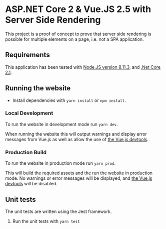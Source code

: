 # ASP.NET Core 2 & Vue.JS 2.5 with Server Side Rendering

This project is a proof of concept to prove that server side rendering is possible for multiple elements on a page, i.e. not a SPA application.

## Requirements

This application has been tested with [Node.JS version 8.11.3](https://nodejs.org/en/download/releases/), and [.Net Core 2.1](https://www.microsoft.com/net/download/dotnet-core/2.1).

## Running the website

- Install dependencies with `yarn install` or `npm install`.

### Local Development

To run the website in development mode run `yarn dev`.

When running the website this will output warnings and display error messages from Vue.js as well as allow the use of [the Vue.js devtools](https://github.com/vuejs/vue-devtools).

### Production Build

To run the website in production mode run `yarn prod`.

This will build the required assets and the run the website in production mode. No warnings or error messages will be displayed, and [the Vue.js devtools](https://github.com/vuejs/vue-devtools) will be disabled.

## Unit tests

The unit tests are written using the Jest framework.

1. Run the unit tests with `yarn test`
